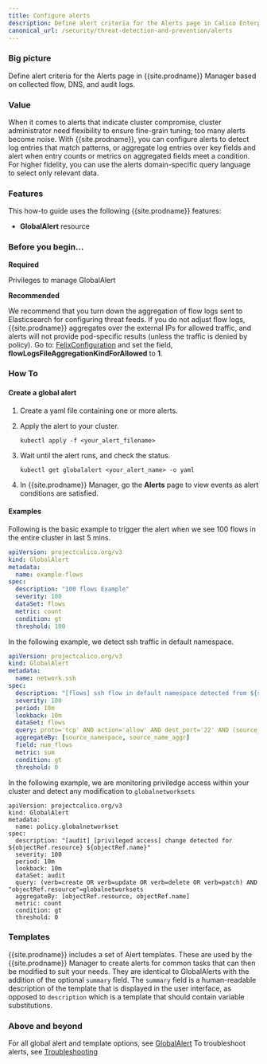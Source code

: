 ```yaml
---
title: Configure alerts
description: Define alert criteria for the Alerts page in Calico Enterprise Manager. 
canonical_url: /security/threat-detection-and-prevention/alerts
---
```


### Big picture

Define alert criteria for the Alerts page in {{site.prodname}} Manager based on collected flow, DNS, and audit logs. 

### Value 

When it comes to alerts that indicate cluster compromise, cluster administrator need flexibility to ensure fine-grain tuning; too many alerts become noise. With {{site.prodname}}, you can configure alerts to detect log entries that match patterns, or aggregate log entries over key fields and alert when entry counts or metrics on aggregated fields meet a condition. For higher fidelity, you can use the alerts domain-specific query language to select only relevant data.

### Features

This how-to guide uses the following {{site.prodname}} features:

- **GlobalAlert** resource

### Before you begin...

**Required**

Privileges to manage GlobalAlert

**Recommended**

We recommend that you turn down the aggregation of flow logs sent to Elasticsearch for configuring threat feeds. If you do not adjust flow logs, {{site.prodname}} aggregates over the external IPs for allowed traffic, and alerts will not provide pod-specific results (unless the traffic is denied by policy). Go to: [FelixConfiguration]({{site.baseurl}}/reference/resources/felixconfig) and set the field, **flowLogsFileAggregationKindForAllowed** to **1**.

### How To

#### Create a global alert

1. Create a yaml file containing one or more alerts.
1. Apply the alert to your cluster.

   ```shell
   kubectl apply -f <your_alert_filename>
   ```

1. Wait until the alert runs, and check the status.

   ```shell
   kubectl get globalalert <your_alert_name> -o yaml
   ```
1. In {{site.prodname}} Manager, go the **Alerts** page to view events
as alert conditions are satisfied.

#### Examples

Following is the basic example to trigger the alert when we see 100 flows in the entire cluster in last 5 mins.

```yaml
apiVersion: projectcalico.org/v3
kind: GlobalAlert
metadata:
  name: example-flows
spec:
  description: "100 flows Example"
  severity: 100
  dataSet: flows
  metric: count
  condition: gt
  threshold: 100
```

In the following example, we detect ssh traffic in default namespace.

```yaml
apiVersion: projectcalico.org/v3
kind: GlobalAlert
metadata:
  name: network.ssh
spec:
  description: "[flows] ssh flow in default namespace detected from ${source_namespace}/${source_name_aggr}"
  severity: 100
  period: 10m
  lookback: 10m
  dataSet: flows
  query: proto='tcp' AND action='allow' AND dest_port='22' AND (source_namespace='default' OR dest_namespace='default') AND reporter=src
  aggregateBy: [source_namespace, source_name_aggr]
  field: num_flows
  metric: sum
  condition: gt
  threshold: 0
```

In the following example, we are monitoring priviledge access within your cluster and detect any modification to `globalnetworksets`

```
apiVersion: projectcalico.org/v3
kind: GlobalAlert
metadata:
  name: policy.globalnetworkset
spec:
  description: "[audit] [privileged access] change detected for ${objectRef.resource} ${objectRef.name}"
  severity: 100
  period: 10m
  lookback: 10m
  dataSet: audit
  query: (verb=create OR verb=update OR verb=delete OR verb=patch) AND "objectRef.resource"=globalnetworksets
  aggregateBy: [objectRef.resource, objectRef.name]
  metric: count
  condition: gt
  threshold: 0
```

### Templates

{{site.prodname}} includes a set of Alert templates. These are used
by the {{site.prodname}} Manager to create alerts
for common tasks that can then be modified to suit your needs. They
are identical to GlobalAlerts with the addition of the optional `summary`
field. The `summary` field is a human-readable description of the
template that is displayed in the user interface, as opposed to
`description` which is a template that should contain variable
substitutions.

### Above and beyond

For all global alert and template options, see [GlobalAlert]({{site.baseurl}}/reference/resources/globalalert)
To troubleshoot alerts, see [Troubleshooting]({{site.baseurl}}/maintenance/troubleshooting)

[flow]: ../logs/elastic/flow
[dns]: ../logs/elastic/dns
[audit logs]: ../logs/elastic/ee-audit
[45925]: https://www.exploit-db.com/exploits/45925
